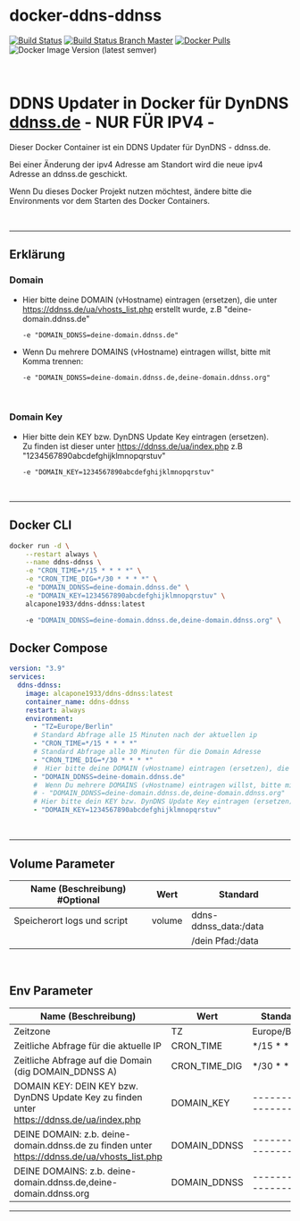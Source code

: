 # docker-ddns-ddnss

[![Build Status](https://shields.cosanostra-cloud.de/drone/build/alcapone1933/docker-ddns-ddnss?logo=drone&server=https%3A%2F%2Fdrone.docker-for-life.de)](https://drone.docker-for-life.de/alcapone1933/docker-ddns-ddnss)
[![Build Status Branch Master](https://shields.cosanostra-cloud.de/drone/build/alcapone1933/docker-ddns-ddnss/master?logo=drone&label=build%20%5Bbranch%20master%5D&server=https%3A%2F%2Fdrone.docker-for-life.de)](https://drone.docker-for-life.de/alcapone1933/docker-ddns-ddnss/branches)
[![Docker Pulls](https://shields.cosanostra-cloud.de/docker/pulls/alcapone1933/ddns-ddnss?logo=docker&logoColor=blue)](https://hub.docker.com/r/alcapone1933/ddns-ddnss/tags)
![Docker Image Version (latest semver)](https://shields.cosanostra-cloud.de/docker/v/alcapone1933/ddns-ddnss?sort=semver&logo=docker&logoColor=blue&label=dockerhub%20version)

&nbsp;

# DDNS Updater in Docker für DynDNS [ddnss.de](https://ddnss.de/) - NUR FÜR IPV4 -

Dieser Docker Container ist ein DDNS Updater für DynDNS - ddnss.de.

Bei einer Änderung der ipv4 Adresse am Standort wird die neue ipv4 Adresse an ddnss.de geschickt.

Wenn Du dieses Docker Projekt nutzen möchtest, ändere bitte die Environments vor dem Starten des Docker Containers.

&nbsp;

***

## Erklärung

### Domain

  * Hier bitte deine DOMAIN (vHostname) eintragen (ersetzen), die unter https://ddnss.de/ua/vhosts_list.php erstellt wurde, z.B "deine-domain.ddnss.de"

    `-e "DOMAIN_DDNSS=deine-domain.ddnss.de"`

  * Wenn Du mehrere DOMAINS (vHostname) eintragen willst, bitte mit Komma trennen:

    `-e "DOMAIN_DDNSS=deine-domain.ddnss.de,deine-domain.ddnss.org"`

&nbsp;

### Domain Key

  * Hier bitte dein KEY bzw. DynDNS Update Key eintragen (ersetzen). \
    Zu finden ist dieser unter https://ddnss.de/ua/index.php z.B "1234567890abcdefghijklmnopqrstuv"

    `-e "DOMAIN_KEY=1234567890abcdefghijklmnopqrstuv"`

&nbsp;

***

## Docker CLI

```bash
docker run -d \
    --restart always \
    --name ddns-ddnss \
    -e "CRON_TIME=*/15 * * * *" \
    -e "CRON_TIME_DIG=*/30 * * * *" \
    -e "DOMAIN_DDNSS=deine-domain.ddnss.de" \
    -e "DOMAIN_KEY=1234567890abcdefghijklmnopqrstuv" \
    alcapone1933/ddns-ddnss:latest

    -e "DOMAIN_DDNSS=deine-domain.ddnss.de,deine-domain.ddnss.org" \
```

## Docker Compose

```yaml
version: "3.9"
services:
  ddns-ddnss:
    image: alcapone1933/ddns-ddnss:latest
    container_name: ddns-ddnss
    restart: always
    environment:
      - "TZ=Europe/Berlin"
      # Standard Abfrage alle 15 Minuten nach der aktuellen ip
      - "CRON_TIME=*/15 * * * *"
      # Standard Abfrage alle 30 Minuten für die Domain Adresse
      - "CRON_TIME_DIG=*/30 * * * *"
      #  Hier bitte deine DOMAIN (vHostname) eintragen (ersetzen), die unter https://ddnss.de/ua/vhosts_list.php erstellt wurde, z.B "deine-domain.ddnss.de"
      - "DOMAIN_DDNSS=deine-domain.ddnss.de"
      #  Wenn Du mehrere DOMAINS (vHostname) eintragen willst, bitte mit Komma trennen:
      # - "DOMAIN_DDNSS=deine-domain.ddnss.de,deine-domain.ddnss.org"
      # Hier bitte dein KEY bzw. DynDNS Update Key eintragen (ersetzen). Zu finden ist dieser unter https://ddnss.de/ua/index.php z.B "1234567890abcdefghijklmnopqrstuv"
      - "DOMAIN_KEY=1234567890abcdefghijklmnopqrstuv"
```

&nbsp;

***

## Volume Parameter

| Name (Beschreibung) #Optional | Wert    | Standard              |
| ----------------------------- | ------- | --------------------- |
| Speicherort logs und script   | volume  | ddns-ddnss_data:/data |
|                               |         | /dein Pfad:/data      |

&nbsp;

## Env Parameter

| Name (Beschreibung)                                                                           | Wert          | Standard           | Beispiel                                     |
| --------------------------------------------------------------------------------------------- | ------------- | ------------------ | -------------------------------------------- |
| Zeitzone                                                                                      | TZ            | Europe/Berlin      | Europe/Berlin                                |
| Zeitliche Abfrage für die aktuelle IP                                                         | CRON_TIME     | */15 * * * *       | */15 * * * *                                 |
| Zeitliche Abfrage auf die Domain (dig DOMAIN_DDNSS A)                                         | CRON_TIME_DIG | */30 * * * *       | */30 * * * *                                 |
| DOMAIN KEY: DEIN KEY bzw. DynDNS Update Key zu finden unter     https://ddnss.de/ua/index.php | DOMAIN_KEY    | ------------------ | 1234567890abcdefghijklmnopqrstuv             |
| DEINE DOMAIN:  z.b. deine-domain.ddnss.de zu finden unter https://ddnss.de/ua/vhosts_list.php | DOMAIN_DDNSS  | ------------------ | deine-domain.ddnss.de                        |
| DEINE DOMAINS: z.b. deine-domain.ddnss.de,deine-domain.ddnss.org                              | DOMAIN_DDNSS  | ------------------ | deine-domain.ddnss.de,deine-domain.ddnss.org |

* * *

